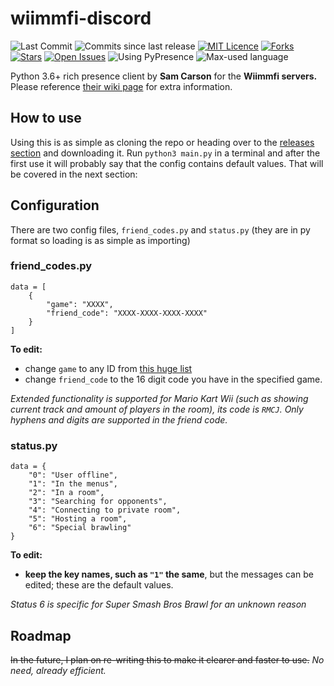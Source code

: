 
# wiimmfi-discord
 ![Last Commit](https://img.shields.io/github/last-commit/samcarsonx/wiimmfi-discord)
 ![Commits since last release](https://img.shields.io/github/commits-since/samcarsonx/wiimmfi-discord/latest)
 [![MIT Licence](https://img.shields.io/github/license/samcarsonx/wiimmfi-discord)](https://github.com/samcarsonx/wiimmfi-discord/blob/master/LICENSE)
 [![Forks](https://img.shields.io/github/forks/samcarsonx/wiimmfi-discord)](https://github.com/samcarsonx/wiimmfi-discord/fork)
 [![Stars](https://img.shields.io/github/stars/samcarsonx/wiimmfi-discord)](https://github.com/samcarsonx/wiimmfi-discord/stargazers)
 [![Open Issues](https://img.shields.io/github/issues/samcarsonx/wiimmfi-discord)](https://github.com/samcarsonx/wiimmfi-discord/issues)
 ![Using PyPresence](https://img.shields.io/badge/using-pypresence-00bb88.svg)
 ![Max-used language](https://img.shields.io/github/languages/top/samcarsonx/wiimmfi-discord)

Python 3.6+ rich presence client by **Sam Carson** for the **Wiimmfi servers.** Please reference [their wiki page](http://wiki.tockdom.com/wiki/Wiimmfi) for extra information.

## How to use
Using this is as simple as cloning the repo or heading over to the [releases section](https://github.com/samcarsonx/wiimmfi-discord/releases) and downloading it. Run `python3 main.py` in a terminal and after the first use it will probably say that the config contains default values. That will be covered in the next section:

## Configuration
There are two config files, `friend_codes.py` and `status.py` (they are in py format so loading is as simple as importing)
### friend_codes.py
```
data = [
    {
        "game": "XXXX",
        "friend_code": "XXXX-XXXX-XXXX-XXXX"
    }
]
```
**To edit:** 
* change `game` to any ID from [this huge list](https://wiimmfi.de/stat?m=25)
* change `friend_code` to the 16 digit code you have in the specified game.

*Extended functionality is supported for Mario Kart Wii (such as showing current track and amount of players in the room), its code is `RMCJ`.*
*Only hyphens and digits are supported in the friend code.*

### status.py
```
data = {
    "0": "User offline",
    "1": "In the menus",
    "2": "In a room",
    "3": "Searching for opponents",
    "4": "Connecting to private room",
    "5": "Hosting a room",
    "6": "Special brawling"
}
```
**To edit:**
* **keep the key names, such as `"1"` the same**, but the messages can be edited; these are the default values.

*Status 6 is specific for Super Smash Bros Brawl for an unknown reason*

## Roadmap
~~In the future, I plan on re-writing this to make it clearer and faster to use.~~ *No need, already efficient.*
